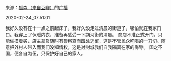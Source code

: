 来源：[狐森（来自豆瓣）](https://www.douban.com/people/153795705/)的[广播](https://www.douban.com/people/153795705/status/2830187168/)


2020-02-24_07:51:01


我好久没有在十一点之前起床了，我好久没走过清晨的街道了，哪怕就在我家门口。我穿上了保暖内衣，准备再感受一下胡河街的清晨。
商店不准正式开门，只能偷摸着买，店主拿货随时有警察查而四处逃窜，这是不管民众吃喝的一刀切。随意把外村人带入而我们没知情权，这是对封城我们自我隔离在家的侮辱。
国之不国，便各自为伍，只保护好自己的家人。
